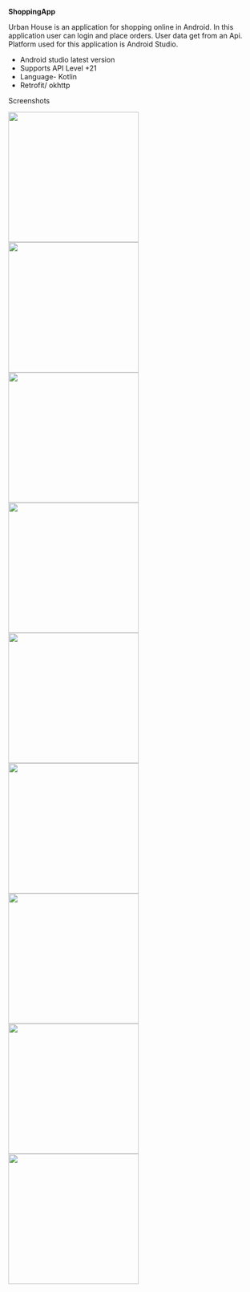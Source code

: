 **ShoppingApp**

Urban House is an application for shopping online in Android. In this application user can login and place orders. User data get from
an Api. Platform used for this application is Android Studio.

- Android studio latest version
- Supports API Level +21
- Language- Kotlin
- Retrofit/ okhttp


Screenshots

<img src="https://user-images.githubusercontent.com/65955924/225838703-225646a3-58ad-4c1f-ba7a-bee601702d97.jpg" width="260" >  <img src="https://user-images.githubusercontent.com/65955924/225840747-8e357f69-70f1-4644-a13c-cccaa7ec55c3.jpg" width="260" >
<img src="https://user-images.githubusercontent.com/65955924/225840836-984f29fc-cc08-4253-8c6f-64cde795462a.jpg" width="260" >
<img src="https://user-images.githubusercontent.com/65955924/225841662-bab5357d-6a51-4b35-8f13-1b9c91f78dff.jpg" width="260" >
<img src="https://user-images.githubusercontent.com/65955924/225841583-0c80eb8a-78bf-42e7-adaa-39790b83ba3b.jpg" width="260" >
<img src="https://user-images.githubusercontent.com/65955924/225841621-15fb6022-2be4-4464-9529-f10cead1a2e5.jpg" width="260" >
<img src="https://user-images.githubusercontent.com/65955924/225841713-7a9251ca-fa29-4676-800d-300333d2ca63.jpg" width="260" >
<img src="https://user-images.githubusercontent.com/65955924/225841738-201f821d-1485-4add-877c-fc90d97e07ea.jpg" width="260" >
<img src="https://user-images.githubusercontent.com/65955924/225841757-2f2ffea5-df26-4e2d-ac6a-327d0632f200.jpg" width="260" >
